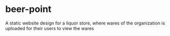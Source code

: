 # beer-point
A static website design for a liquor store, where wares of the organization is uploaded for their users to view the wares
